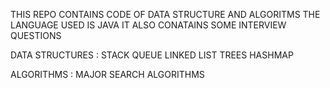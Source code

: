THIS REPO CONTAINS CODE OF DATA STRUCTURE AND ALGORITMS
THE LANGUAGE USED IS JAVA
IT ALSO CONATAINS SOME INTERVIEW QUESTIONS

DATA STRUCTURES :
STACK
QUEUE
LINKED LIST
TREES
HASHMAP

ALGORITHMS :
MAJOR SEARCH ALGORITHMS